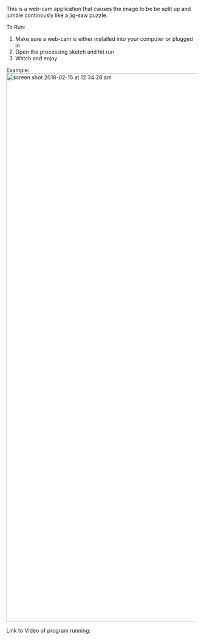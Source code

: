 This is a web-cam application that causes the image to be be split up and jumble continously like a jig-saw puzzle.

To Run:
1. Make sure a web-cam is either installed into your computer or plugged in
2. Open the processing sketch and hit run
3. Watch and enjoy

Example:
<img width="1440" alt="screen shot 2018-02-15 at 12 34 28 am" src="https://user-images.githubusercontent.com/26132998/36242237-b339f566-11e8-11e8-912f-61c381baed92.png">

Link to Video of program running:
